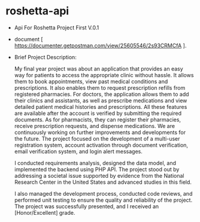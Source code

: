 # roshetta-api
- Api For Roshetta Project First V.0.1
- document [ https://documenter.getpostman.com/view/25605546/2s93CRMCfA ].

- Brief Project Description:

  My final year project was about an application that provides an easy way for patients to access the appropriate clinic without hassle. It allows them to book appointments, view past medical conditions and prescriptions. It also enables them to request prescription refills from registered pharmacies. For doctors, the application allows them to add their clinics and assistants, as well as prescribe medications and view detailed patient medical histories and prescriptions. All these features are available after the account is verified by submitting the required documents. As for pharmacists, they can register their pharmacies, receive prescription requests, and dispense medications. We are continuously working on further improvements and developments for the future. The project focused on the development of a multi-user registration system, account activation through document verification, email verification system, and login alert messages.

  I conducted requirements analysis, designed the data model, and implemented the backend using PHP API. The project stood out by addressing a societal issue supported by evidence from the National Research Center in the United States and advanced studies in this field.

  I also managed the development process, conducted code reviews, and performed unit testing to ensure the quality and reliability of the project. The project was successfully presented, and I received an [Honor/Excellent] grade.

